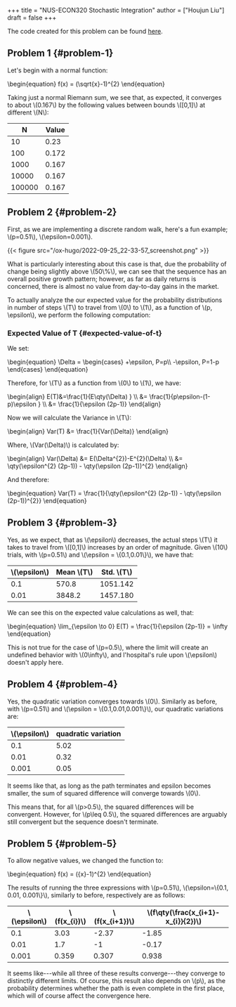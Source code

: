+++
title = "NUS-ECON320 Stochastic Integration"
author = ["Houjun Liu"]
draft = false
+++

The code created for this problem can be found [here](https://github.com/SkoolNotes/ECON320-BrownianMotion/blob/master/brownian.py).


## Problem 1 {#problem-1}

Let's begin with a normal function:

\begin{equation}
f(x) = (\sqrt{x}-1)^{2}
\end{equation}

Taking just a normal Riemann sum, we see that, as expected, it converges to about \\(0.167\\) by the following values between bounds \\([0,1]\\) at different \\(N\\):

| N      | Value |
|--------|-------|
| 10     | 0.23  |
| 100    | 0.172 |
| 1000   | 0.167 |
| 10000  | 0.167 |
| 100000 | 0.167 |


## Problem 2 {#problem-2}

First, as we are implementing a discrete random walk, here's a fun example; \\(p=0.51\\), \\(\epsilon=0.001\\).

{{< figure src="/ox-hugo/2022-09-25_22-33-57_screenshot.png" >}}

What is particularly interesting about this case is that, due the probability of change being slightly above \\(50\\%\\), we can see that the sequence has an overall positive growth pattern; however, as far as daily returns is concerned, there is almost no value from day-to-day gains in the market.

To actually analyze the our expected value for the probability distributions in number of steps \\(T\\) to travel from \\(0\\) to \\(1\\), as a function of \\(p, \epsilon\\), we perform the following computation:


### Expected Value of T {#expected-value-of-t}

We set:

\begin{equation}
\Delta = \begin{cases}
+\epsilon, P=p\\\\
-\epsilon, P=1-p
\end{cases}
\end{equation}

Therefore, for \\(T\\) as a function from \\(0\\) to \\(1\\), we have:

\begin{align}
E(T)&=\frac{1}{E\qty(\Delta) } \\\\
&= \frac{1}{p\epsilon-(1-p)\epsilon } \\\\
&= \frac{1}{\epsilon (2p-1)}
\end{align}

Now we will calculate the Variance in \\(T\\):

\begin{align}
Var(T) &= \frac{1}{Var(\Delta)}
\end{align}

Where, \\(Var(\Delta)\\) is calculated by:

\begin{align}
Var(\Delta) &= E(\Delta^{2})-E^{2}(\Delta) \\\\
&= \qty(\epsilon^{2} (2p-1)) - \qty(\epsilon (2p-1))^{2}
\end{align}

And therefore:

\begin{equation}
Var(T) = \frac{1}{\qty(\epsilon^{2} (2p-1)) - \qty(\epsilon (2p-1))^{2}}
\end{equation}


## Problem 3 {#problem-3}

Yes, as we expect, that as \\(\epsilon\\) decreases, the actual steps \\(T\\) it takes to travel from \\([0,1]\\) increases by an order of magnitude. Given \\(10\\) trials, with \\(p=0.51\\) and \\(\epsilon = \\{0.1,0.01\\}\\), we have that:

| \\(\epsilon\\) | Mean \\(T\\) | Std. \\(T\\) |
|----------------|--------------|--------------|
| 0.1            | 570.8        | 1051.142     |
| 0.01           | 3848.2       | 1457.180     |

We can see this on the expected value calculations as well, that:

\begin{equation}
\lim\_{\epsilon  \to 0} E(T) = \frac{1}{\epsilon (2p-1)} = \infty
\end{equation}

This is not true for the case of \\(p=0.5\\), where the limit will create an undefined behavior with \\(0\infty\\), and l'hospital's rule upon \\(\epsilon\\) doesn't apply here.


## Problem 4 {#problem-4}

Yes, the quadratic variation converges towards \\(0\\). Similarly as before, with \\(p=0.51\\) and \\(\epsilon = \\{0.1,0.01,0.001\\}\\), our quadratic variations are:

| \\(\epsilon\\) | quadratic variation |
|----------------|---------------------|
| 0.1            | 5.02                |
| 0.01           | 0.32                |
| 0.001          | 0.05                |

It seems like that, as long as the path terminates and epsilon becomes smaller, the sum of squared difference will converge towards \\(0\\).

This means that, for all \\(p>0.5\\), the squared differences will be convergent. However, for \\(p\leq 0.5\\), the squared differences are arguably still convergent but the sequence doesn't terminate.


## Problem 5 {#problem-5}

To allow negative values, we changed the function to:

\begin{equation}
f(x) = ({x}-1)^{2}
\end{equation}

The results of running the three expressions with \\(p=0.51\\), \\(\epsilon=\\{0.1, 0.01, 0.001\\}\\), similarly to before, respectively are as follows:

| \\(\epsilon\\) | \\(f(x\_{i})\\) | \\(f(x\_{i+1})\\) | \\(f\qty(\frac{x\_{i+1}-x\_{i}}{2})\\) |
|----------------|-----------------|-------------------|----------------------------------------|
| 0.1            | 3.03            | -2.37             | -1.85                                  |
| 0.01           | 1.7             | -1                | -0.17                                  |
| 0.001          | 0.359           | 0.307             | 0.938                                  |

It seems like---while all three of these results converge---they converge to distinctly different limits. Of course, this result also depends on \\(p\\), as the probability determines whether the path is even complete in the first place, which will of course affect the convergence here.